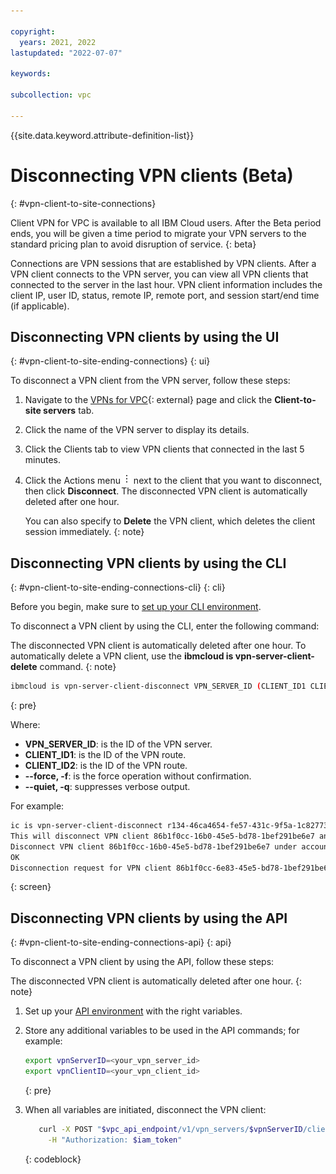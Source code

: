 ```yaml
---

copyright:
  years: 2021, 2022
lastupdated: "2022-07-07"

keywords:

subcollection: vpc

---
```


{{site.data.keyword.attribute-definition-list}}

# Disconnecting VPN clients (Beta)
{: #vpn-client-to-site-connections}

Client VPN for VPC is available to all IBM Cloud users. After the Beta period ends, you will be given a time period to migrate your VPN servers to the standard pricing plan to avoid disruption of service.
{: beta}

Connections are VPN sessions that are established by VPN clients. After a VPN client connects to the VPN server, you can view all VPN clients that connected to the server in the last hour. VPN client information includes the client IP, user ID, status, remote IP, remote port, and session start/end time (if applicable). 

## Disconnecting VPN clients by using the UI
{: #vpn-client-to-site-ending-connections}
{: ui}

To disconnect a VPN client from the VPN server, follow these steps:

1. Navigate to the [VPNs for VPC](https://cloud.ibm.com/vpc-ext/network/vpngateways){: external} page and click the **Client-to-site servers** tab. 
1. Click the name of the VPN server to display its details.
1. Click the Clients tab to view VPN clients that connected in the last 5 minutes.
1. Click the Actions menu ![Actions menu](images/overflow.png) next to the client that you want to disconnect, then click **Disconnect**. The disconnected VPN client is automatically deleted after one hour.

   You can also specify to **Delete** the VPN client, which deletes the client session immediately.
   {: note}

## Disconnecting VPN clients by using the CLI
{: #vpn-client-to-site-ending-connections-cli}
{: cli}

Before you begin, make sure to [set up your CLI environment](/docs/vpc?topic=vpc-infrastructure-cli-plugin-vpc-reference).

To disconnect a VPN client by using the CLI, enter the following command:

The disconnected VPN client is automatically deleted after one hour. To automatically delete a VPN client, use the **ibmcloud is vpn-server-client-delete** command.
{: note}

```sh
ibmcloud is vpn-server-client-disconnect VPN_SERVER_ID (CLIENT_ID1 CLIENT_ID2 ...) [-f, --force] [-q, --quiet]
```
{: pre}

Where:

- **VPN_SERVER_ID**: is the ID of the VPN server.
- **CLIENT_ID1**: is the ID of the VPN route.
- **CLIENT_ID2**: is the ID of the VPN route. 
- **--force, -f**: is the force operation without confirmation.
- **--quiet, -q**: suppresses verbose output.

For example:

```sh
ic is vpn-server-client-disconnect r134-46ca4654-fe57-431c-9f5a-1c82773b6e83 86b1f0cc-6e83-45e5-bd78-1bef291be6e7
This will disconnect VPN client 86b1f0cc-16b0-45e5-bd78-1bef291be6e7 and cannot be undone. Continue [y/N] ?> y
Disconnect VPN client 86b1f0cc-16b0-45e5-bd78-1bef291be6e7 under account IBM as user terry@ibm.com...
OK
Disconnection request for VPN client 86b1f0cc-6e83-45e5-bd78-1bef291be6e7 has been accepted.
```
{: screen}

## Disconnecting VPN clients by using the API
{: #vpn-client-to-site-ending-connections-api}
{: api}

To disconnect a VPN client by using the API, follow these steps:

The disconnected VPN client is automatically deleted after one hour.
{: note}

1. Set up your [API environment](/docs/vpc?topic=vpc-set-up-environment#api-prerequisites-setup) with the right variables.

1. Store any additional variables to be used in the API commands; for example:

   ```sh
   export vpnServerID=<your_vpn_server_id>
   export vpnClientID=<your_vpn_client_id>
   ```
   {: pre}

1. When all variables are initiated, disconnect the VPN client:

   ```sh
      curl -X POST "$vpc_api_endpoint/v1/vpn_servers/$vpnServerID/clients/$vpnClientID/disconnect?version=$api_version&maturity=beta&generation=2" \
        -H "Authorization: $iam_token"
   ```
   {: codeblock}
